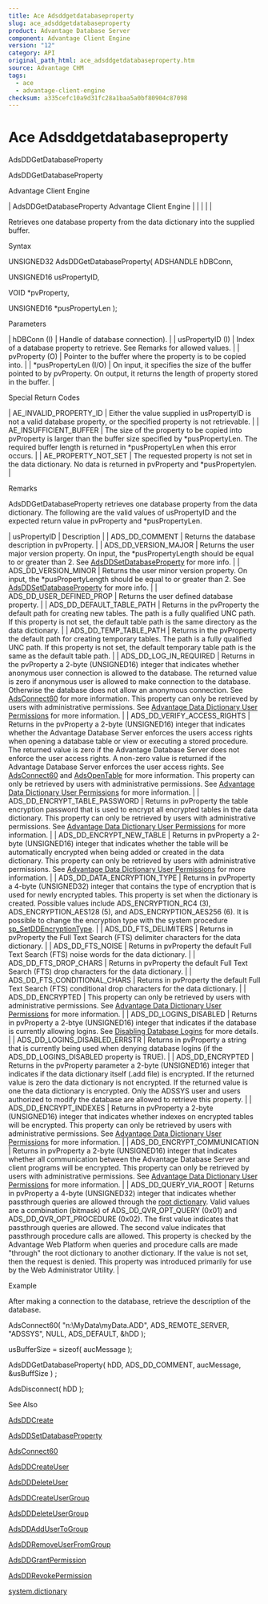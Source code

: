 ```yaml
---
title: Ace Adsddgetdatabaseproperty
slug: ace_adsddgetdatabaseproperty
product: Advantage Database Server
component: Advantage Client Engine
version: "12"
category: API
original_path_html: ace_adsddgetdatabaseproperty.htm
source: Advantage CHM
tags:
  - ace
  - advantage-client-engine
checksum: a335cefc10a9d31fc28a1baa5a0bf80904c87098
---
```


# Ace Adsddgetdatabaseproperty

AdsDDGetDatabaseProperty

AdsDDGetDatabaseProperty

Advantage Client Engine

| AdsDDGetDatabaseProperty  Advantage Client Engine |  |  |  |  |

Retrieves one database property from the data dictionary into the supplied buffer.

Syntax

UNSIGNED32 AdsDDGetDatabaseProperty( ADSHANDLE hDBConn,

UNSIGNED16 usPropertyID,

VOID \*pvProperty,

UNSIGNED16 \*pusPropertyLen );

Parameters

| hDBConn (I) | Handle of database connection). |
| usPropertyID (I) | Index of a database property to retrieve. See Remarks for allowed values. |
| pvProperty (O) | Pointer to the buffer where the property is to be copied into. |
| \*pusPropertyLen (I/O) | On input, it specifies the size of the buffer pointed to by pvProperty. On output, it returns the length of property stored in the buffer. |

Special Return Codes

| AE\_INVALID\_PROPERTY\_ID | Either the value supplied in usPropertyID is not a valid database property, or the specified property is not retrievable. |
| AE\_INSUFFICIENT\_BUFFER | The size of the property to be copied into pvProperty is larger than the buffer size specified by \*pusPropertyLen. The required buffer length is returned in \*pusPropertyLen when this error occurs. |
| AE\_PROPERTY\_NOT\_SET | The requested property is not set in the data dictionary. No data is returned in pvProperty and \*pusPropertylen. |

Remarks

AdsDDGetDatabaseProperty retrieves one database property from the data dictionary. The following are the valid values of usPropertyID and the expected return value in pvProperty and \*pusPropertyLen.

| usPropertyID | Description |
| ADS\_DD\_COMMENT | Returns the database description in pvProperty. |
| ADS\_DD\_VERSION\_MAJOR | Returns the user major version property. On input, the \*pusPropertyLength should be equal to or greater than 2. See [AdsDDSetDatabaseProperty](ace_adsddsetdatabaseproperty.md) for more info. |
| ADS\_DD\_VERSION\_MINOR | Returns the user minor version property. On input, the \*pusPropertyLength should be equal to or greater than 2. See [AdsDDSetDatabaseProperty](ace_adsddsetdatabaseproperty.md) for more info. |
| ADS\_DD\_USER\_DEFINED\_PROP | Returns the user defined database property. |
| ADS\_DD\_DEFAULT\_TABLE\_PATH | Returns in the pvProperty the default path for creating new tables. The path is a fully qualified UNC path. If this property is not set, the default table path is the same directory as the data dictionary. |
| ADS\_DD\_TEMP\_TABLE\_PATH | Returns in the pvProperty the default path for creating temporary tables. The path is a fully qualified UNC path. If this property is not set, the default temporary table path is the same as the default table path. |
| ADS\_DD\_LOG\_IN\_REQUIRED | Returns in the pvProperty a 2-byte (UNSIGNED16) integer that indicates whether anonymous user connection is allowed to the database. The returned value is zero if anonymous user is allowed to make connection to the database. Otherwise the database does not allow an anonymous connection. See [AdsConnect60](ace_adsconnect60.md) for more information. This property can only be retrieved by users with administrative permissions. See [Advantage Data Dictionary User Permissions](master_advantage_data_dictionary_user_permissions.md) for more information. |
| ADS\_DD\_VERIFY\_ACCESS\_RIGHTS | Returns in the pvProperty a 2-byte (UNSIGNED16) integer that indicates whether the Advantage Database Server enforces the users access rights when opening a database table or view or executing a stored procedure. The returned value is zero if the Advantage Database Server does not enforce the user access rights. A non-zero value is returned if the Advantage Database Server enforces the user access rights. See [AdsConnect60](ace_adsconnect60.md) and [AdsOpenTable](ace_adsopentable.md) for more information. This property can only be retrieved by users with administrative permissions. See [Advantage Data Dictionary User Permissions](master_advantage_data_dictionary_user_permissions.md) for more information. |
| ADS\_DD\_ENCRYPT\_TABLE\_PASSWORD | Returns in pvProperty the table encryption password that is used to encrypt all encrypted tables in the data dictionary. This property can only be retrieved by users with administrative permissions. See [Advantage Data Dictionary User Permissions](master_advantage_data_dictionary_user_permissions.md) for more information. |
| ADS\_DD\_ENCRYPT\_NEW\_TABLE | Returns in pvProperty a 2-byte (UNSIGNED16) integer that indicates whether the table will be automatically encrypted when being added or created in the data dictionary. This property can only be retrieved by users with administrative permissions. See [Advantage Data Dictionary User Permissions](master_advantage_data_dictionary_user_permissions.md) for more information. |
| ADS\_DD\_DATA\_ENCRYPTION\_TYPE | Returns in pvProperty a 4-byte (UNSIGNED32) integer that contains the type of encryption that is used for newly encrypted tables. This property is set when the dictionary is created. Possible values include ADS\_ENCRYPTION\_RC4 (3), ADS\_ENCRYPTION\_AES128 (5), and ADS\_ENCRYPTION\_AES256 (6). It is possible to change the encryption type with the system procedure [sp\_SetDDEncryptionType](master_sp_setddencryptiontype.md). |
| ADS\_DD\_FTS\_DELIMITERS | Returns in pvProperty the Full Text Search (FTS) delimiter characters for the data dictionary. |
| ADS\_DD\_FTS\_NOISE | Returns in pvProperty the default Full Text Search (FTS) noise words for the data dictionary. |
| ADS\_DD\_FTS\_DROP\_CHARS | Returns in pvProperty the default Full Text Search (FTS) drop characters for the data dictionary. |
| ADS\_DD\_FTS\_CONDITIONAL\_CHARS | Returns in pvProperty the default Full Text Search (FTS) conditional drop characters for the data dictionary. |
| ADS\_DD\_ENCRYPTED | This property can only be retrieved by users with administrative permissions. See [Advantage Data Dictionary User Permissions](master_advantage_data_dictionary_user_permissions.md) for more information. |
| ADS\_DD\_LOGINS\_DISABLED | Returns in pvProperty a 2-btye (UNSIGNED16) integer that indicates if the database is currently allowing logins. See [Disabling Database Logins](master_disabling_database_logins.md) for more details. |
| ADS\_DD\_LOGINS\_DISABLED\_ERRSTR | Returns in pvProperty a string that is currently being used when denying database logins (if the ADS\_DD\_LOGINS\_DISABLED property is TRUE). |
| ADS\_DD\_ENCRYPTED | Returns in the pvProperty parameter a 2-byte (UNSIGNED16) integer that indicates if the data dictionary itself (.add file) is encrypted. If the returned value is zero the data dictionary is not encrypted. If the returned value is one the data dictionary is encrypted. Only the ADSSYS user and users authorized to modify the database are allowed to retrieve this property. |
| ADS\_DD\_ENCRYPT\_INDEXES | Returns in pvProperty a 2-byte (UNSIGNED16) integer that indicates whether indexes on encrypted tables will be encrypted. This property can only be retrieved by users with administrative permissions. See [Advantage Data Dictionary User Permissions](master_advantage_data_dictionary_user_permissions.md) for more information. |
| ADS\_DD\_ENCRYPT\_COMMUNICATION | Returns in pvProperty a 2-byte (UNSIGNED16) integer that indicates whether all communication between the Advantage Database Server and client programs will be encrypted. This property can only be retrieved by users with administrative permissions. See [Advantage Data Dictionary User Permissions](master_advantage_data_dictionary_user_permissions.md) for more information. |
| ADS\_DD\_QUERY\_VIA\_ROOT | Returns in pvProperty a 4-byte (UNSIGNED32) integer that indicates whether passthrough queries are allowed through the [root dictionary](master_root_dictionary.md). Valid values are a combination (bitmask) of ADS\_DD\_QVR\_OPT\_QUERY (0x01) and ADS\_DD\_QVR\_OPT\_PROCEDURE (0x02). The first value indicates that passthrough queries are allowed. The second value indicates that passthrough procedure calls are allowed. This property is checked by the Advantage Web Platform when queries and procedure calls are made "through" the root dictionary to another dictionary. If the value is not set, then the request is denied. This property was introduced primarily for use by the Web Administrator Utility. |

Example

After making a connection to the database, retrieve the description of the database.

AdsConnect60( "n:\\MyData\\myData.ADD", ADS\_REMOTE\_SERVER, "ADSSYS", NULL, ADS\_DEFAULT, &hDD );

usBufferSize = sizeof( aucMessage );

AdsDDGetDatabaseProperty( hDD, ADS\_DD\_COMMENT, aucMessage, &usBuffSize ) ;

AdsDisconnect( hDD );

See Also

[AdsDDCreate](ace_adsddcreate.md)

[AdsDDSetDatabaseProperty](ace_adsddsetdatabaseproperty.md)

[AdsConnect60](ace_adsconnect60.md)

[AdsDDCreateUser](ace_adsddcreateuser.md)

[AdsDDDeleteUser](ace_adsdddeleteuser.md)

[AdsDDCreateUserGroup](ace_adsddcreateusergroup.md)

[AdsDDDeleteUserGroup](ace_adsdddeleteusergroup.md)

[AdsDDAddUserToGroup](ace_adsddaddusertogroup.md)

[AdsDDRemoveUserFromGroup](ace_adsddremoveuserfromgroup.md)

[AdsDDGrantPermission](ace_adsddgrantpermission.md)

[AdsDDRevokePermission](ace_adsddrevokepermission.md)

[system.dictionary](master_system_dictionary.md)
